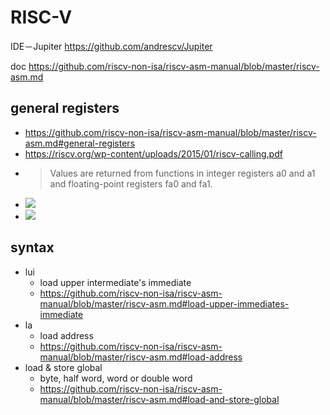 # RISC-V

IDE－Jupiter
https://github.com/andrescv/Jupiter

doc
https://github.com/riscv-non-isa/riscv-asm-manual/blob/master/riscv-asm.md


## general registers
- https://github.com/riscv-non-isa/riscv-asm-manual/blob/master/riscv-asm.md#general-registers
- https://riscv.org/wp-content/uploads/2015/01/riscv-calling.pdf
- > Values are returned from functions in integer registers a0 and a1 and floating-point registers fa0 and fa1.
- ![](https://i.imgur.com/xpNQn5r.png)
- ![](https://i.imgur.com/0clQgx7.png)

## syntax
- lui
	- load upper intermediate's immediate
	- https://github.com/riscv-non-isa/riscv-asm-manual/blob/master/riscv-asm.md#load-upper-immediates-immediate
- la
	- load address
	- https://github.com/riscv-non-isa/riscv-asm-manual/blob/master/riscv-asm.md#load-address
- load & store global
	- byte, half word, word or double word
	- https://github.com/riscv-non-isa/riscv-asm-manual/blob/master/riscv-asm.md#load-and-store-global